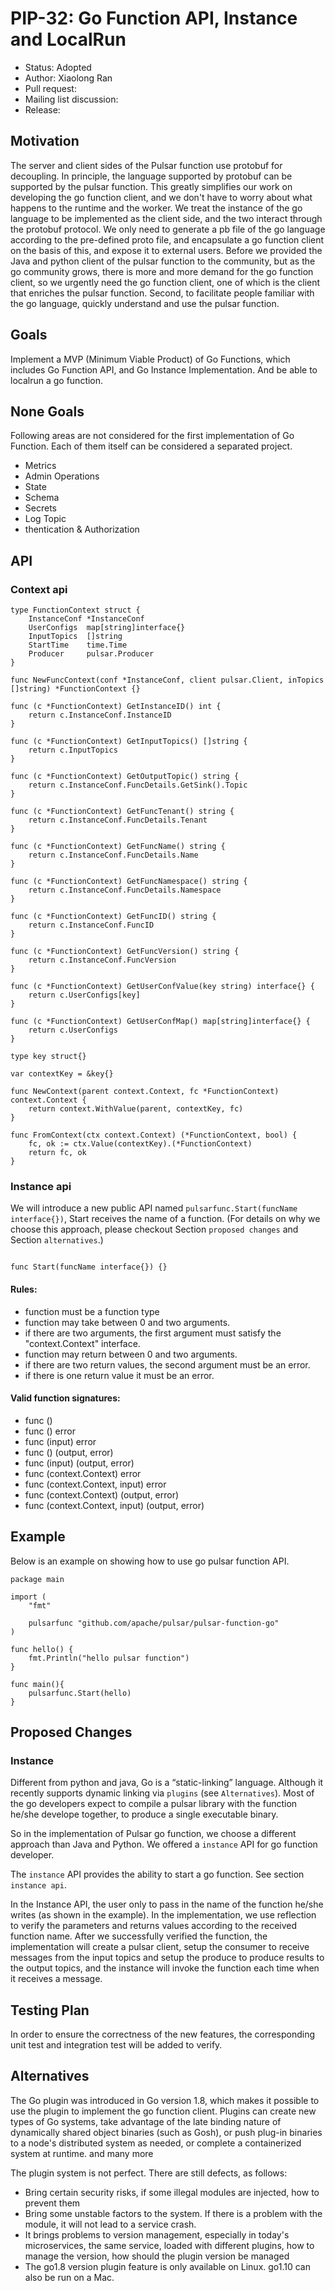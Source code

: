 # PIP-32: Go Function API, Instance and LocalRun

- Status: Adopted
- Author: Xiaolong Ran
- Pull request:
- Mailing list discussion:
- Release:

## Motivation

The server and client sides of the Pulsar function use protobuf for decoupling. In principle, the language supported by protobuf can be supported by the pulsar function. This greatly simplifies our work on developing the go function client, and we don't have to worry about what happens to the runtime and the worker. We treat the instance of the go language to be implemented as the client side, and the two interact through the protobuf protocol. We only need to generate a pb file of the go language according to the pre-defined proto file, and encapsulate a go function client on the basis of this, and expose it to external users. Before we provided the Java and python client of the pulsar function to the community, but as the go community grows, there is more and more demand for the go function client, so we urgently need the go function client, one of which is the client that enriches the pulsar function. Second, to facilitate people familiar with the go language, quickly understand and use the pulsar function.
## Goals

Implement a MVP (Minimum Viable Product) of Go Functions, which includes Go Function API, and Go Instance Implementation. And be able to localrun a go function.

## None Goals

Following areas are not considered for the first implementation of Go Function. Each of them itself can be considered a separated project.

- Metrics
- Admin Operations
- State
- Schema
- Secrets
- Log Topic
- thentication & Authorization
## API

### Context api

```
type FunctionContext struct {
	InstanceConf *InstanceConf
	UserConfigs  map[string]interface{}
	InputTopics  []string
	StartTime    time.Time
	Producer     pulsar.Producer
}

func NewFuncContext(conf *InstanceConf, client pulsar.Client, inTopics []string) *FunctionContext {}

func (c *FunctionContext) GetInstanceID() int {
	return c.InstanceConf.InstanceID
}

func (c *FunctionContext) GetInputTopics() []string {
	return c.InputTopics
}

func (c *FunctionContext) GetOutputTopic() string {
	return c.InstanceConf.FuncDetails.GetSink().Topic
}

func (c *FunctionContext) GetFuncTenant() string {
	return c.InstanceConf.FuncDetails.Tenant
}

func (c *FunctionContext) GetFuncName() string {
	return c.InstanceConf.FuncDetails.Name
}

func (c *FunctionContext) GetFuncNamespace() string {
	return c.InstanceConf.FuncDetails.Namespace
}

func (c *FunctionContext) GetFuncID() string {
	return c.InstanceConf.FuncID
}

func (c *FunctionContext) GetFuncVersion() string {
	return c.InstanceConf.FuncVersion
}

func (c *FunctionContext) GetUserConfValue(key string) interface{} {
	return c.UserConfigs[key]
}

func (c *FunctionContext) GetUserConfMap() map[string]interface{} {
	return c.UserConfigs
}

type key struct{}

var contextKey = &key{}

func NewContext(parent context.Context, fc *FunctionContext) context.Context {
	return context.WithValue(parent, contextKey, fc)
}

func FromContext(ctx context.Context) (*FunctionContext, bool) {
	fc, ok := ctx.Value(contextKey).(*FunctionContext)
	return fc, ok
}
```

### Instance api


We will introduce a new public API named `pulsarfunc.Start(funcName interface{})`, Start receives the name of a function. (For details on why we choose this approach, please checkout Section `proposed changes` and Section `alternatives`.)

```

func Start(funcName interface{}) {}

```
#### Rules:

- function must be a function type
- function may take between 0 and two arguments.
- if there are two arguments, the first argument must satisfy the "context.Context" interface.
- function may return between 0 and two arguments.
- if there are two return values, the second argument must be an error.
- if there is one return value it must be an error.

#### Valid function signatures:

- func ()
- func () error
- func (input) error
- func () (output, error)
- func (input) (output, error)
- func (context.Context) error
- func (context.Context, input) error
- func (context.Context) (output, error)
- func (context.Context, input) (output, error)


## Example

Below is an example on showing how to use go pulsar function API.

```
package main

import (
	"fmt"

	pulsarfunc "github.com/apache/pulsar/pulsar-function-go"
)

func hello() {
	fmt.Println("hello pulsar function")
}

func main(){
	pulsarfunc.Start(hello)
}
```

## Proposed Changes
### Instance

Different from python and java, Go is a “static-linking” language. Although it recently supports dynamic linking via `plugins` (see `Alternatives`). Most of the go developers expect to compile a pulsar library with the function he/she develope together, to produce a single executable binary.

So in the implementation of Pulsar go function, we choose a different approach than Java and Python. We offered a `instance` API for go function developer. 

The `instance` API provides the ability to start a go function. See section `instance api`.

In the Instance API, the user only to pass in the name of the function he/she writes (as shown in the example). In the implementation, we use reflection to verify the parameters and returns values according to the received function name. After we successfully verified the function, the implementation will create a pulsar client, setup the consumer to receive messages from the input topics and setup the produce to produce results to the output topics, and the instance will invoke the function each time when it receives a message.

## Testing Plan

In order to ensure the correctness of the new features, the corresponding unit test and integration test will be added to verify.

## Alternatives
The Go plugin was introduced in Go version 1.8, which makes it possible to use the plugin to implement the go function client. Plugins can create new types of Go systems, take advantage of the late binding nature of dynamically shared object binaries (such as Gosh), or push plug-in binaries to a node's distributed system as needed, or complete a containerized system at runtime. and many more

The plugin system is not perfect. There are still defects, as follows:
- Bring certain security risks, if some illegal modules are injected, how to prevent them
- Bring some unstable factors to the system. If there is a problem with the module, it will not lead to a service crash.
- It brings problems to version management, especially in today's microservices, the same service, loaded with different plugins, how to manage the version, how should the plugin version be managed
- The go1.8 version plugin feature is only available on Linux. go1.10 can also be run on a Mac.
